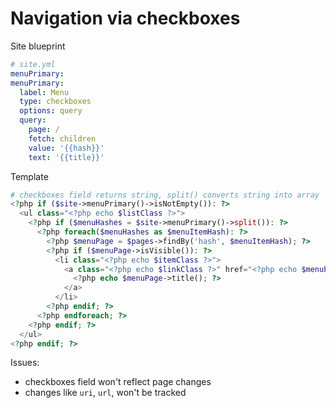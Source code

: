 # Navigation via checkboxes

Site blueprint

```yaml
# site.yml
menuPrimary:
menuPrimary:
  label: Menu
  type: checkboxes
  options: query
  query:
    page: /
    fetch: children
    value: '{{hash}}'
    text: '{{title}}'
```

Template

```php
# checkboxes field returns string, split() converts string into array
<?php if ($site->menuPrimary()->isNotEmpty()): ?>
  <ul class="<?php echo $listClass ?>">
    <?php if ($menuHashes = $site->menuPrimary()->split()): ?>
      <?php foreach($menuHashes as $menuItemHash): ?>
        <?php $menuPage = $pages->findBy('hash', $menuItemHash); ?>
        <?php if ($menuPage->isVisible()): ?>
          <li class="<?php echo $itemClass ?>">
            <a class="<?php echo $linkClass ?>" href="<?php echo $menuPage->url(); ?>">
              <?php echo $menuPage->title(); ?>
            </a>
          </li>
        <?php endif; ?>
      <?php endforeach; ?>
    <?php endif; ?>
  </ul>
<?php endif; ?>

```

Issues:

- checkboxes field won't reflect page changes
- changes like `uri`, `url`, won't be tracked
